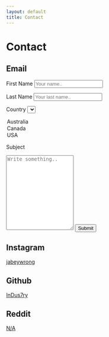 ```yaml
---
layout: default
title: Contact
---
```

# Contact

## Email

<form action="action_page.php">

   <label for="fname">First Name</label>
   <input type="text" id="fname" name="firstname" placeholder="Your name..">

   <label for="lname">Last Name</label>
   <input type="text" id="lname" name="lastname" placeholder="Your last name..">

   <label for="country">Country</label>
   <select id="country" name="country">
   <option value="australia">Australia</option>
   <option value="canada">Canada</option>
   <option value="usa">USA</option>
   </select>

   <label for="subject">Subject</label>
   <textarea id="subject" name="subject" placeholder="Write something.." style="height:200px"></textarea>

   <input type="submit" value="Submit">

  </form>

## Instagram

[jabeywrong](https://www.instagram.com/jabeywrong)

## Github

[InDus7ry](https://github.com/InDus7ry)

## Reddit

[N/A](#)
